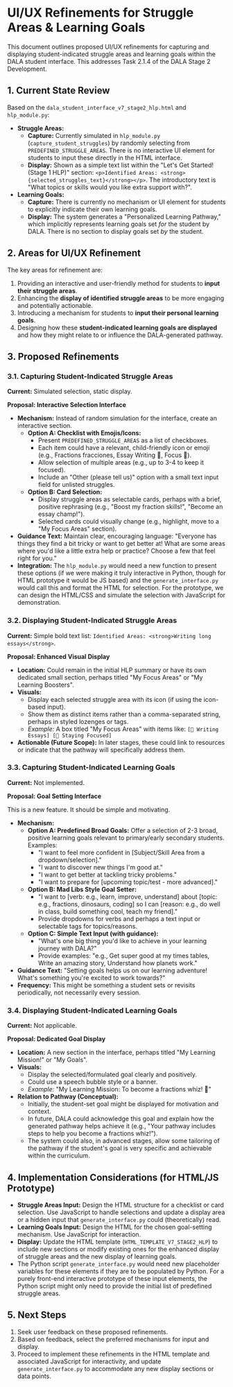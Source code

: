 # UI/UX Refinements for Struggle Areas & Learning Goals

This document outlines proposed UI/UX refinements for capturing and displaying student-indicated struggle areas and learning goals within the DALA student interface. This addresses Task 2.1.4 of the DALA Stage 2 Development.

## 1. Current State Review

Based on the `dala_student_interface_v7_stage2_hlp.html` and `hlp_module.py`:

*   **Struggle Areas:**
    *   **Capture:** Currently simulated in `hlp_module.py` (`capture_student_struggles`) by randomly selecting from `PREDEFINED_STRUGGLE_AREAS`. There is no interactive UI element for students to input these directly in the HTML interface.
    *   **Display:** Shown as a simple text list within the "Let's Get Started! (Stage 1 HLP)" section: `<p>Identified Areas: <strong>{selected_struggles_text}</strong></p>`. The introductory text is "What topics or skills would you like extra support with?".
*   **Learning Goals:**
    *   **Capture:** There is currently no mechanism or UI element for students to explicitly indicate their own learning goals.
    *   **Display:** The system generates a "Personalized Learning Pathway," which implicitly represents learning goals set *for* the student by DALA. There is no section to display goals set *by* the student.

## 2. Areas for UI/UX Refinement

The key areas for refinement are:
1.  Providing an interactive and user-friendly method for students to **input their struggle areas**.
2.  Enhancing the **display of identified struggle areas** to be more engaging and potentially actionable.
3.  Introducing a mechanism for students to **input their personal learning goals**.
4.  Designing how these **student-indicated learning goals are displayed** and how they might relate to or influence the DALA-generated pathway.

## 3. Proposed Refinements

### 3.1. Capturing Student-Indicated Struggle Areas

**Current:** Simulated selection, static display.

**Proposal: Interactive Selection Interface**

*   **Mechanism:** Instead of random simulation for the interface, create an interactive section.
    *   **Option A: Checklist with Emojis/Icons:**
        *   Present `PREDEFINED_STRUGGLE_AREAS` as a list of checkboxes.
        *   Each item could have a relevant, child-friendly icon or emoji (e.g.,  Fractions  fracciones, Essay Writing 📝, Focus 🎯).
        *   Allow selection of multiple areas (e.g., up to 3-4 to keep it focused).
        *   Include an "Other (please tell us)" option with a small text input field for unlisted struggles.
    *   **Option B: Card Selection:**
        *   Display struggle areas as selectable cards, perhaps with a brief, positive rephrasing (e.g., "Boost my fraction skills!", "Become an essay champ!").
        *   Selected cards could visually change (e.g., highlight, move to a "My Focus Areas" section).
*   **Guidance Text:** Maintain clear, encouraging language: "Everyone has things they find a bit tricky or want to get better at! What are some areas where you'd like a little extra help or practice? Choose a few that feel right for you."
*   **Integration:** The `hlp_module.py` would need a new function to present these options (if we were making it truly interactive in Python, though for HTML prototype it would be JS based) and the `generate_interface.py` would call this and format the HTML for selection. For the prototype, we can design the HTML/CSS and simulate the selection with JavaScript for demonstration.

### 3.2. Displaying Student-Indicated Struggle Areas

**Current:** Simple bold text list: `Identified Areas: <strong>Writing long essays</strong>`.

**Proposal: Enhanced Visual Display**

*   **Location:** Could remain in the initial HLP summary or have its own dedicated small section, perhaps titled "My Focus Areas" or "My Learning Boosters".
*   **Visuals:**
    *   Display each selected struggle area with its icon (if using the icon-based input).
    *   Show them as distinct items rather than a comma-separated string, perhaps in styled lozenges or tags.
    *   *Example:* A box titled "My Focus Areas" with items like: `[📝 Writing Essays] [🎯 Staying Focused]`
*   **Actionable (Future Scope):** In later stages, these could link to resources or indicate that the pathway will specifically address them.

### 3.3. Capturing Student-Indicated Learning Goals

**Current:** Not implemented.

**Proposal: Goal Setting Interface**

This is a new feature. It should be simple and motivating.

*   **Mechanism:**
    *   **Option A: Predefined Broad Goals:** Offer a selection of 2-3 broad, positive learning goals relevant to primary/early secondary students. Examples:
        *   "I want to feel more confident in [Subject/Skill Area from a dropdown/selection]."
        *   "I want to discover new things I'm good at."
        *   "I want to get better at tackling tricky problems."
        *   "I want to prepare for [upcoming topic/test - more advanced]."
    *   **Option B: Mad Libs Style Goal Setter:**
        *   "I want to [verb: e.g., learn, improve, understand] about [topic: e.g., fractions, dinosaurs, coding] so I can [reason: e.g., do well in class, build something cool, teach my friend]."
        *   Provide dropdowns for verbs and perhaps a text input or selectable tags for topics/reasons.
    *   **Option C: Simple Text Input (with guidance):**
        *   "What's one big thing you'd like to achieve in your learning journey with DALA?"
        *   Provide examples: "e.g., Get super good at my times tables, Write an amazing story, Understand how planets work."
*   **Guidance Text:** "Setting goals helps us on our learning adventure! What's something you're excited to work towards?"
*   **Frequency:** This might be something a student sets or revisits periodically, not necessarily every session.

### 3.4. Displaying Student-Indicated Learning Goals

**Current:** Not applicable.

**Proposal: Dedicated Goal Display**

*   **Location:** A new section in the interface, perhaps titled "My Learning Mission!" or "My Goals".
*   **Visuals:**
    *   Display the selected/formulated goal clearly and positively.
    *   Could use a speech bubble style or a banner.
    *   *Example:* "My Learning Mission: To become a fractions whiz! 🚀"
*   **Relation to Pathway (Conceptual):**
    *   Initially, the student-set goal might be displayed for motivation and context.
    *   In future, DALA could acknowledge this goal and explain how the generated pathway helps achieve it (e.g., "Your pathway includes steps to help you become a fractions whiz!").
    *   The system could also, in advanced stages, allow some tailoring of the pathway if the student's goal is very specific and achievable within the curriculum.

## 4. Implementation Considerations (for HTML/JS Prototype)

*   **Struggle Areas Input:** Design the HTML structure for a checklist or card selection. Use JavaScript to handle selections and update a display area or a hidden input that `generate_interface.py` could (theoretically) read.
*   **Learning Goals Input:** Design the HTML for the chosen goal-setting mechanism. Use JavaScript for interaction.
*   **Display:** Update the HTML template (`HTML_TEMPLATE_V7_STAGE2_HLP`) to include new sections or modify existing ones for the enhanced display of struggle areas and the new display of learning goals.
*   The Python script `generate_interface.py` would need new placeholder variables for these elements if they are to be populated by Python. For a purely front-end interactive prototype of these input elements, the Python script might only need to provide the initial list of predefined struggle areas.

## 5. Next Steps

1.  Seek user feedback on these proposed refinements.
2.  Based on feedback, select the preferred mechanisms for input and display.
3.  Proceed to implement these refinements in the HTML template and associated JavaScript for interactivity, and update `generate_interface.py` to accommodate any new display sections or data points.

